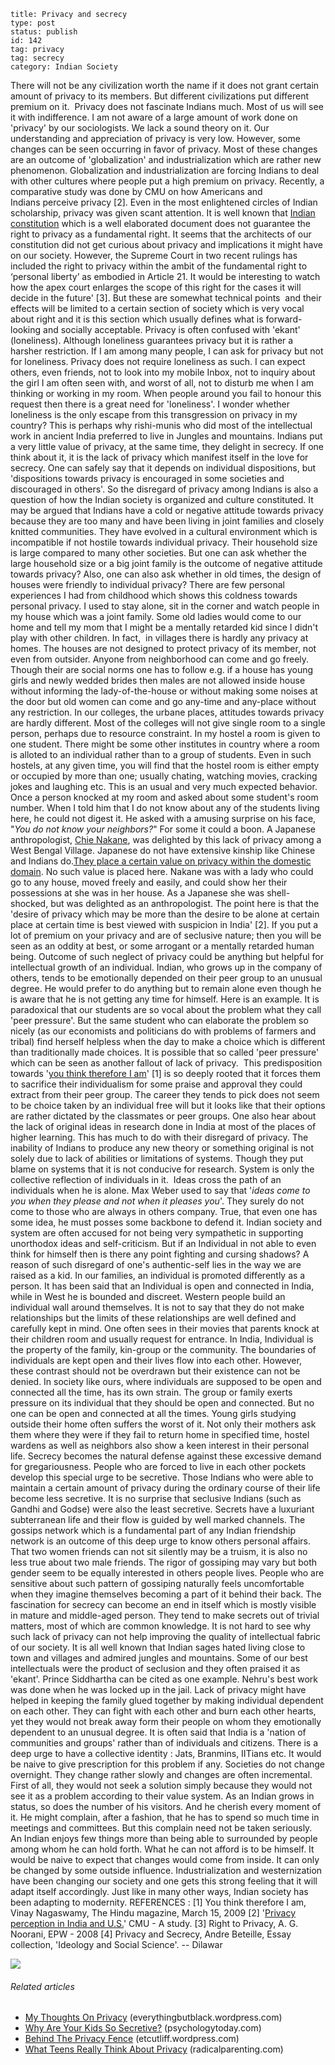 ~~~~ 
title: Privacy and secrecy
type: post
status: publish
id: 142
tag: privacy
tag: secrecy
category: Indian Society
~~~~

There will not be any civilization worth the name if it does not grant
certain amount of privacy to its members. But different civilizations
put different premium on it.  Privacy does not fascinate Indians much.
Most of us will see it with indifference. I am not aware of a large
amount of work done on 'privacy' by our sociologists. We lack a sound
theory on it. Our understanding and appreciation of privacy is very low.
However, some changes can be seen occurring in favor of privacy. Most of
these changes are an outcome of 'globalization' and industrialization
which are rather new phenomenon. Globalization and industrialization are
forcing Indians to deal with other cultures where people put a high
premium on privacy. Recently, a comparative study was done by CMU on how
Americans and Indians perceive privacy [2]. Even in the most enlightened
circles of Indian scholarship, privacy was given scant attention. It is
well known that [Indian
constitution](http://en.wikipedia.org/wiki/Constitution_of_India "Constitution of India")
which is a well elaborated document does not guarantee the right to
privacy as a fundamental right. It seems that the architects of our
constitution did not get curious about privacy and implications it might
have on our society. However, the Supreme Court in two recent rulings
has included the right to privacy within the ambit of the fundamental
right to ‘personal liberty’ as embodied in Article 21. It would be
interesting to watch how the apex court enlarges the scope of this right
for the cases it will decide in the future' [3]. But these are somewhat
technical points  and their effects will be limited to a certain section
of society which is very vocal about right and it is this section which
usually defines what is forward-looking and socially acceptable. Privacy
is often confused with 'ekant' (loneliness). Although loneliness
guarantees privacy but it is rather a harsher restriction. If I am among
many people, I can ask for privacy but not for loneliness. Privacy does
not require loneliness as such. I can expect others, even friends, not
to look into my mobile Inbox, not to inquiry about the girl I am often
seen with, and worst of all, not to disturb me when I am thinking or
working in my room. When people around you fail to honour this request
then there is a great need for 'loneliness'. I wonder whether loneliness
is the only escape from this transgression on privacy in my country?
This is perhaps why rishi-munis who did most of the intellectual work in
ancient India preferred to live in Jungles and mountains. Indians put a
very little value of privacy, at the same time, they delight in secrecy.
If one think about it, it is the lack of privacy which manifest itself
in the love for secrecy. One can safely say that it depends on
individual dispositions, but 'dispositions towards privacy is encouraged
in some societies and discouraged in others'. So the disregard of
privacy among Indians is also a question of how the Indian society is
organized and culture constituted. It may be argued that Indians have a
cold or negative attitude towards privacy because they are too many and
have been living in joint families and closely knitted communities. They
have evolved in a cultural environment which is incompatible if not
hostile towards individual privacy. Their household size is large
compared to many other societies. But one can ask whether the large
household size or a big joint family is the outcome of negative attitude
towards privacy? Also, one can also ask whether in old times, the design
of houses were friendly to individual privacy? There are few personal
experiences I had from childhood which shows this coldness towards
personal privacy. I used to stay alone, sit in the corner and watch
people in my house which was a joint family. Some old ladies would come
to our home and tell my mom that I might be a mentally retarded kid
since I didn't play with other children. In fact,  in villages there is
hardly any privacy at homes. The houses are not designed to protect
privacy of its member, not even from outsider. Anyone from neighborhood
can come and go freely. Though their are social norms one has to follow
e.g. if a house has young girls and newly wedded brides then males are
not allowed inside house without informing the lady-of-the-house or
without making some noises at the door but old women can come and go
any-time and any-place without any restriction. In our colleges, the
urbane places, attitudes towards privacy are hardly different. Most of
the colleges will not give single room to a single person, perhaps due
to resource constraint. In my hostel a room is given to one student.
There might be some other institutes in country where a room is alloted
to an individual rather than to a group of students. Even in such
hostels, at any given time, you will find that the hostel room is either
empty or occupied by more than one; usually chating, watching movies,
cracking jokes and laughing etc. This is an usual and very much expected
behavior. Once a person knocked at my room and asked about some
student's room number. When I told him that I do not know about any of
the students living here, he could not digest it. He asked with a
amusing surprise on his face, "*You do not know your neighbors?*" For
some it could a boon. A Japanese anthropologist, [Chie
Nakane](http://en.wikipedia.org/wiki/Chie_Nakane), was delighted by this
lack of privacy among a West Bengal Village. Japanese do not have
extensive kinship like Chinese and Indians do.[They place a certain
value on privacy within the domestic
domain](http://www.alanmacfarlane.com/DO/filmshow/nakane_fast.htm). No
such value is placed here. Nakane was with a lady who could go to any
house, moved freely and easily, and could show her their possessions at
she was in her house. As a Japanese she was shell-shocked, but was
delighted as an anthropologist. The point here is that the 'desire of
privacy which may be more than the desire to be alone at certain place
at certain time is best viewed with suspicion in India' [2]. If you put
a lot of premium on your privacy and are of seclusive nature; then you
will be seen as an oddity at best, or some arrogant or a mentally
retarded human being. Outcome of such neglect of privacy could be
anything but helpful for intellectual growth of an individual. Indian,
who grows up in the company of others, tends to be emotionally depended
on their peer group to an unusual degree. He would prefer to do anything
but to remain alone even though he is aware that he is not getting any
time for himself. Here is an example. It is paradoxical that our
students are so vocal about the problem what they call 'peer pressure'.
But the same student who can elaborate the problem so nicely (as our
economists and politicians do with problems of farmers and tribal) find
herself helpless when the day to make a choice which is different than
traditionally made choices. It is possible that so called 'peer
pressure' which can be seen as another fallout of lack of privacy.  This
predisposition towards '[you think therefore I
am](http://www.hindu.com/mag/2009/03/15/stories/2009031550120400.htm)'
[1] is so deeply rooted that it forces them to sacrifice their
individualism for some praise and approval they could extract from their
peer group. The career they tends to pick does not seem to be choice
taken by an individual free will but it looks like that their options
are rather dictated by the classmates or peer groups. One also hear
about the lack of original ideas in research done in India at most of
the places of higher learning. This has much to do with their disregard
of privacy. The inability of Indians to produce any new theory or
something original is not solely due to lack of abilities or limitations
of systems. Though they put blame on systems that it is not conducive
for research. System is only the collective reflection of individuals in
it.  Ideas cross the path of an individuals when he is alone. Max Weber
used to say that '*ideas come to you when they please and not when it
pleases you*'. They surely do not come to those who are always in others
company. True, that even one has some idea, he must posses some backbone
to defend it. Indian society and system are often accused for not being
very sympathetic in supporting unorthodox ideas and self-criticism. But
if an Individual in not able to even think for himself then is there any
point fighting and cursing shadows? A reason of such disregard of one's
authentic-self lies in the way we are raised as a kid. In our families,
an individual is promoted differently as a person. It has been said that
an Individual is open and connected in India, while in West he is
bounded and discreet. Western people build an individual wall around
themselves. It is not to say that they do not make relationships but the
limits of these relationships are well defined and carefully kept in
mind. One often sees in their movies that parents knock at their
children room and usually request for entrance. In India, Individual is
the property of the family, kin-group or the community. The boundaries
of individuals are kept open and their lives flow into each other.
However, these contrast should not be overdrawn but their existence can
not be denied. In society like ours, where individuals are supposed to
be open and connected all the time, has its own strain. The group or
family exerts pressure on its individual that they should be open and
connected. But no one can be open and connected at all the times. Young
girls studying outside their home often suffers the worst of it. Not
only their mothers ask them where they were if they fail to return home
in specified time, hostel wardens as well as neighbors also show a keen
interest in their personal life. Secrecy becomes the natural defense
against these excessive demand for gregariousness. People who are forced
to live in each other pockets develop this special urge to be secretive.
Those Indians who were able to maintain a certain amount of privacy
during the ordinary course of their life become less secretive. It is no
surprise that seclusive Indians (such as Gandhi and Godse) were also the
least secretive. Secrets have a luxuriant subterranean life and their
flow is guided by well marked channels. The gossips network which is a
fundamental part of any Indian friendship network is an outcome of this
deep urge to know others personal affairs. That two women friends can
not sit silently may be a truism, it is also no less true about two male
friends. The rigor of gossiping may vary but both gender seem to be
equally interested in others people lives. People who are sensitive
about such pattern of gossiping naturally feels uncomfortable when they
imagine themselves becoming a part of it behind their back. The
fascination for secrecy can become an end in itself which is mostly
visible in mature and middle-aged person. They tend to make secrets out
of trivial matters, most of which are common knowledge. It is not hard
to see why such lack of privacy can not help improving the quality of
intellectual fabric of our society. It is all well known that Indian
sages hated living close to town and villages and admired jungles and
mountains. Some of our best intellectuals were the product of seclusion
and they often praised it as 'ekant'. Prince Siddhartha can be cited as
one example. Nehru's best work was done when he was locked up in the
jail. Lack of privacy might have helped in keeping the family glued
together by making individual dependent on each other. They can fight
with each other and burn each other hearts, yet they would not break
away form their people on whom they emotionally dependent to an unusual
degree. It is often said that India is a 'nation of communities and
groups' rather than of individuals and citizens. There is a deep urge to
have a collective identity : Jats, Branmins, IITians etc. It would be
naive to give prescription for this problem if any. Societies do not
change overnight. They change rather slowly and changes are often
incremental. First of all, they would not seek a solution simply because
they would not see it as a problem according to their value system. As
an Indian grows in status, so does the number of his visitors. And he
cherish every moment of it. He might complain, after a fashion, that he
has to spend so much time in meetings and committees. But this complain
need not be taken seriously. An Indian enjoys few things more than being
able to surrounded by people among whom he can hold forth. What he can
not afford is to be himself. It would be naive to expect that changes
would come from inside. It can only be changed by some outside
influence. Industrialization and westernization have been changing our
society and one gets this strong feeling that it will adapt itself
accordingly. Just like in many other ways, Indian society has been
adapting to modernity. REFERENCES : [1] You think therefore I am, Vinay
Nagaswamy, The Hindu magazine, March 15, 2009 [2] '[Privacy perception
in India and
U.S.](http://www.cs.cmu.edu/afs/cs/Web/People/ponguru/tprc_2005_pk_lc_en.pdf)'
CMU - A study. [3] Right to Privacy, A. G. Noorani, EPW - 2008 [4]
Privacy and Secrecy, Andre Beteille, Essay collection, 'Ideology and
Social Science'. -- Dilawar

![](http://dilawarrajput.files.wordpress.com/2011/05/3794193585985230867-1448428345228948442.gif?w=1)

###### Related articles

-   [My Thoughts On
    Privacy](http://everythingbutblack.wordpress.com/2013/02/18/my-thoughts-on-privacy/)
    (everythingbutblack.wordpress.com)
-   [Why Are Your Kids So
    Secretive?](http://www.psychologytoday.com/blog/the-age-un-innocence/201301/why-are-your-kids-so-secretive)
    (psychologytoday.com)
-   [Behind The Privacy
    Fence](http://etcutliff.wordpress.com/2013/02/20/behind-the-privacy-fence/)
    (etcutliff.wordpress.com)
-   [What Teens Really Think About
    Privacy](http://www.radicalparenting.com/2013/02/18/what-teens-really-think-about-privacy/)
    (radicalparenting.com)


